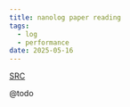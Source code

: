 ```yaml
---
title: nanolog paper reading
tags:
  - log
  - performance
date: 2025-05-16
---
```

[SRC](https://github.com/PlatformLab/NanoLog)

@todo